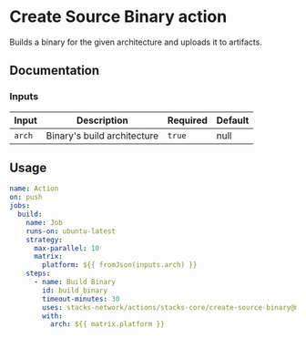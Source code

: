 # Create Source Binary action

Builds a binary for the given architecture and uploads it to artifacts.

## Documentation

### Inputs

| Input            | Description                   | Required | Default                  |
| ---------------- | ----------------------------- | -------- | ------------------------ |
| `arch`           | Binary's build architecture   | `true`   | null                     |

## Usage

```yaml
name: Action
on: push
jobs:
  build:
    name: Job
    runs-on: ubuntu-latest
    strategy:
      max-parallel: 10
      matrix:
        platform: ${{ fromJson(inputs.arch) }}
    steps:
      - name: Build Binary
        id: build_binary
        timeout-minutes: 30
        uses: stacks-network/actions/stacks-core/create-source-binary@main
        with:
          arch: ${{ matrix.platform }}
```

